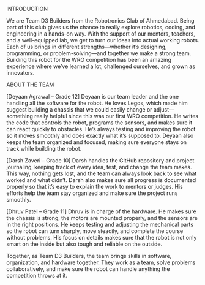 INTRODUCTION

We are Team D3 Builders from the Robotronics Club of Ahmedabad. Being part of this club gives us the chance to really explore robotics, coding, and engineering in a hands-on way. With the support of our mentors, teachers, and a well-equipped lab, we get to turn our ideas into actual working robots. Each of us brings in different strengths—whether it’s designing, programming, or problem-solving—and together we make a strong team. Building this robot for the WRO competition has been an amazing experience where we’ve learned a lot, challenged ourselves, and grown as innovators.


ABOUT THE TEAM

[Deyaan Agrawal – Grade 12]
Deyaan is our team leader and the one handling all the software for the robot. He loves Legos, which made him suggest building a chassis that we could easily change or adjust—something really helpful since this was our first WRO competition. He writes the code that controls the robot, programs the sensors, and makes sure it can react quickly to obstacles. He’s always testing and improving the robot so it moves smoothly and does exactly what it’s supposed to. Deyaan also keeps the team organized and focused, making sure everyone stays on track while building the robot.

[Darsh Zaveri – Grade 10]
Darsh handles the GitHub repository and project journaling, keeping track of every idea, test, and change the team makes. This way, nothing gets lost, and the team can always look back to see what worked and what didn’t. Darsh also makes sure all progress is documented properly so that it’s easy to explain the work to mentors or judges. His efforts help the team stay organized and make sure the project runs smoothly.

[Dhruv Patel – Grade 11]
Dhruv is in charge of the hardware. He makes sure the chassis is strong, the motors are mounted properly, and the sensors are in the right positions. He keeps testing and adjusting the mechanical parts so the robot can turn sharply, move steadily, and complete the course without problems. His focus on details makes sure that the robot is not only smart on the inside but also tough and reliable on the outside.

Together, as Team D3 Builders, the team brings skills in software, organization, and hardware together. They work as a team, solve problems collaboratively, and make sure the robot can handle anything the competition throws at it.
